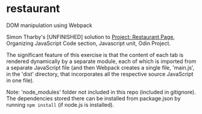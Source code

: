 # restaurant
DOM manipulation using Webpack

Simon Tharby's [UNFINISHED] solution to [Project: Restaurant Page](https://www.theodinproject.com/courses/javascript/lessons/restaurant-page?ref=lnav), Organizing JavaScript Code section, Javascript unit, Odin Project.

The significant feature of this exercise is that the content of each tab is rendered dynamically by a separate module, each of which is imported from a separate JavaScript file (and then Webpack creates a single file, 'main.js', in the 'dist' directory, that incorporates all the respective source JavaScript in one file).

Note: 'node_modules' folder not included in this repo (included in gitignore). The dependencies stored there can be installed from package.json by running <code>npm install</code> (if node.js is installed).
